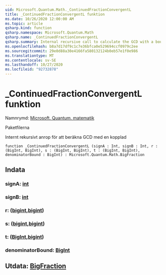 ```yaml
---
uid: Microsoft.Quantum.Math._ContinuedFractionConvergentL
title: _ContinuedFractionConvergentL funktion
ms.date: 10/26/2020 12:00:00 AM
ms.topic: article
qsharp.kind: function
qsharp.namespace: Microsoft.Quantum.Math
qsharp.name: _ContinuedFractionConvergentL
qsharp.summary: Internal recursive call to calculate the GCD with a bound
ms.openlocfilehash: b8a7d17df9c1c7e36bfca0e529694ccf0979c2ee
ms.sourcegitcommit: 29e0d88a30e4166fa580132124b0eb57e1f0e986
ms.translationtype: MT
ms.contentlocale: sv-SE
ms.lasthandoff: 10/27/2020
ms.locfileid: "92732878"
---
```

# <a name="_continuedfractionconvergentl-function"></a>_ContinuedFractionConvergentL funktion

Namnrymd: [Microsoft. Quantum. matematik](xref:Microsoft.Quantum.Math)

Paketfilerna [](https://nuget.org/packages/)


Internt rekursivt anrop för att beräkna GCD med en kopplad

```qsharp
function _ContinuedFractionConvergentL (signA : Int, signB : Int, r : (BigInt, BigInt), s : (BigInt, BigInt), t : (BigInt, BigInt), denominatorBound : BigInt) : Microsoft.Quantum.Math.BigFraction
```


## <a name="input"></a>Indata

### <a name="signa--int"></a>signA: [int](xref:microsoft.quantum.lang-ref.int)




### <a name="signb--int"></a>signB: [int](xref:microsoft.quantum.lang-ref.int)




### <a name="r--bigintbigint"></a>r: ([bigint](xref:microsoft.quantum.lang-ref.bigint),[bigint](xref:microsoft.quantum.lang-ref.bigint))




### <a name="s--bigintbigint"></a>s: ([bigint](xref:microsoft.quantum.lang-ref.bigint),[bigint](xref:microsoft.quantum.lang-ref.bigint))




### <a name="t--bigintbigint"></a>t: ([BigInt](xref:microsoft.quantum.lang-ref.bigint),[bigint](xref:microsoft.quantum.lang-ref.bigint))




### <a name="denominatorbound--bigint"></a>denominatorBound: [BigInt](xref:microsoft.quantum.lang-ref.bigint)





## <a name="output--bigfraction"></a>Utdata: [BigFraction](xref:Microsoft.Quantum.Math.BigFraction)

